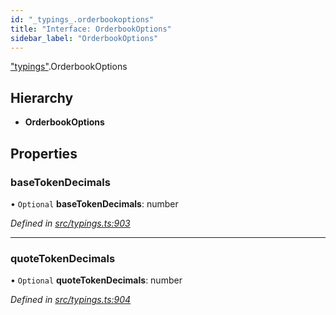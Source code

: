 ```yaml
---
id: "_typings_.orderbookoptions"
title: "Interface: OrderbookOptions"
sidebar_label: "OrderbookOptions"
---
```


["typings"](../modules/_typings_.md).OrderbookOptions

## Hierarchy

* **OrderbookOptions**

## Properties

### baseTokenDecimals

• `Optional` **baseTokenDecimals**: number

*Defined in [src/typings.ts:903](https://github.com/trustlines-protocol/clientlib/blob/f60ef2b/src/typings.ts#L903)*

___

### quoteTokenDecimals

• `Optional` **quoteTokenDecimals**: number

*Defined in [src/typings.ts:904](https://github.com/trustlines-protocol/clientlib/blob/f60ef2b/src/typings.ts#L904)*
